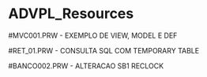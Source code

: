 # ADVPL_Resources

#MVC001.PRW - EXEMPLO DE VIEW, MODEL E DEF

#RET_01.PRW - CONSULTA SQL COM TEMPORARY TABLE

#BANCO002.PRW - ALTERACAO SB1 RECLOCK
